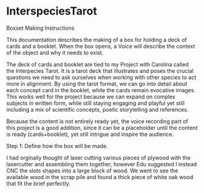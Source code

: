 # InterspeciesTarot
Boxset Making Instructions 



This documentation describes the making of a box for holding a deck of cards and a booklet. 
When the box opens, a Voice will describe the context of the object and why it needs to exist. 

The deck of cards and booklet are tied to my Project with Carolina called the Interpecies Tarot. It is a tarot deck that illustrates and poses the crucial questions we need to ask ourselves when working with other species to act more in alignment. By using the tarot format, we can go into detail about each concept card in the booklet, while the cards remain evocative images. This works well for the project because we can expand on complex subjects in written form, while still staying engaging and playful yet still including a mix of scientific concepts, poetic storytelling and references. 

Because the content is not entirely ready yet, the voice recording part of this project is a good addition, since it can be a placeholder until the content is ready (cards+booklet), yet still intrigue and inspire the audience. 


Step 1: 
Define how the box will be made. 

I had orginally thought of laser cutting various pieces of plywood with the lasercutter and assembling them together, however Edu suggested I instead CNC the slots shapes into a large block of wood. We went to see the available wood in the scrap pile and found a thick piece of white oak wood that fit the brief perfectly. 




